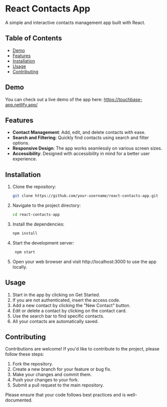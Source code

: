 # React Contacts App

A simple and interactive contacts management app built with React.

## Table of Contents

- [Demo](#demo)
- [Features](#features)
- [Installation](#installation)
- [Usage](#usage)
- [Contributing](#contributing)

## Demo

You can check out a live demo of the app here: https://touchbase-app.netlify.app/

## Features

- **Contact Management**: Add, edit, and delete contacts with ease.
- **Search and Filtering**: Quickly find contacts using search and filter options.
- **Responsive Design**: The app works seamlessly on various screen sizes.
- **Accessibility**: Designed with accessibility in mind for a better user experience.

## Installation

1. Clone the repository:

   ```bash
   git clone https://github.com/your-username/react-contacts-app.git
   ```

2. Navigate to the project directory:
   ```bash
   cd react-contacts-app
   ```
   
3. Install the dependencies:
   ```bash
   npm install
   ```
   
4. Start the development server:
   ```bash
    npm start
   ```
   
5. Open your web browser and visit http://localhost:3000 to use the app locally.

## Usage

1. Start in the app by clicking on Get Started.
2. If you are not authenticated, insert the access code.
3. Add a new contact by clicking the "New Contact" button.
4. Edit or delete a contact by clicking on the contact card.
5. Use the search bar to find specific contacts.
6. All your contacts are automatically saved.

## Contributing
Contributions are welcome! If you'd like to contribute to the project, please follow these steps:

1. Fork the repository.
2. Create a new branch for your feature or bug fix.
3. Make your changes and commit them.
4. Push your changes to your fork.
5. Submit a pull request to the main repository.

Please ensure that your code follows best practices and is well-documented.
